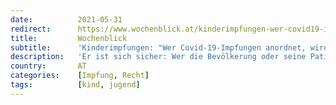 ```yaml
---
date:          2021-05-31
redirect:      https://www.wochenblick.at/kinderimpfungen-wer-covid19-impfungen-anordnet-wird-dafuer-haften/
title:         Wochenblick
subtitle:      'Kinderimpfungen: "Wer Covid-19-Impfungen anordnet, wird dafür haften"'
description:   'Er ist sich sicher: Wer die Bevölkerung oder seine Patienten einer solchen Impfung aussetzt, wird zukünftig dafür haftbar gemacht werden! '
country:       AT
categories:    [Impfung, Recht]
tags:          [kind, jugend]
---
```

